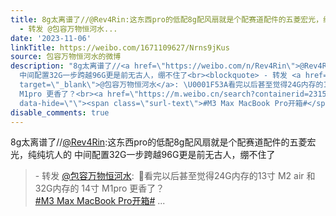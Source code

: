 ```yaml
---
title: 8g太离谱了//@Rev4Rin:这东西pro的低配8g配风扇就是个配赛道配件的五菱宏光，纯纯坑人的 中间配置32G一步跨越96G更是前无古人，绷不住了
  - 转发 @包容万物恒河水...
date: '2023-11-06'
linkTitle: https://weibo.com/1671109627/Nrns9jKus
source: 包容万物恒河水的微博
description: "8g太离谱了//<a href=\"https://weibo.com/n/Rev4Rin\">@Rev4Rin</a>:这东西pro的低配8g配风扇就是个配赛道配件的五菱宏光，纯纯坑人的
  中间配置32G一步跨越96G更是前无古人，绷不住了<br><blockquote> - 转发 <a href=\"https://weibo.com/1671109627\"
  target=\"_blank\">@包容万物恒河水</a>: \U0001F53A看完以后甚至觉得24G内存的13寸 M2 air 和 32G内存的 14寸
  M1pro 更香了？<br><a href=\"https://m.weibo.cn/search?containerid=231522type%3D1%26t%3D10%26q%3D%23M3+Max+MacBook+Pro%E5%BC%80%E7%AE%B1%23&amp;extparam=%23M3+Max+MacBook+Pro%E5%BC%80%E7%AE%B1%23\"
  data-hide=\"\"><span class=\"surl-text\">#M3 Max MacBook Pro开箱#</span></a> ..."
disable_comments: true
---
```

8g太离谱了//<a href="https://weibo.com/n/Rev4Rin">@Rev4Rin</a>:这东西pro的低配8g配风扇就是个配赛道配件的五菱宏光，纯纯坑人的 中间配置32G一步跨越96G更是前无古人，绷不住了<br><blockquote> - 转发 <a href="https://weibo.com/1671109627" target="_blank">@包容万物恒河水</a>: 🔺看完以后甚至觉得24G内存的13寸 M2 air 和 32G内存的 14寸 M1pro 更香了？<br><a href="https://m.weibo.cn/search?containerid=231522type%3D1%26t%3D10%26q%3D%23M3+Max+MacBook+Pro%E5%BC%80%E7%AE%B1%23&amp;extparam=%23M3+Max+MacBook+Pro%E5%BC%80%E7%AE%B1%23" data-hide=""><span class="surl-text">#M3 Max MacBook Pro开箱#</span></a> ...